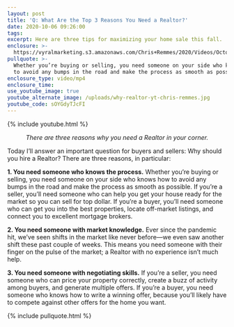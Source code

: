```yaml
---
layout: post
title: 'Q: What Are the Top 3 Reasons You Need a Realtor?'
date: 2020-10-06 09:26:00
tags:
excerpt: Here are three tips for maximizing your home sale this fall.
enclosure: >-
  https://vyralmarketing.s3.amazonaws.com/Chris+Remmes/2020/Videos/October/Q-+What+Are+the+Top+3+Reasons+You+Need+a+Realtor_.mp4
pullquote: >-
  Whether you’re buying or selling, you need someone on your side who knows how
  to avoid any bumps in the road and make the process as smooth as possible.
enclosure_type: video/mp4
enclosure_time:
use_youtube_image: true
youtube_alternate_image: /uploads/why-realtor-yt-chris-remmes.jpg
youtube_code: sOYGdyTJcFI
---
```


{% include youtube.html %}

<p style="text-align:center;"><em>There are three reasons why you need a Realtor in your corner.</em></p>

Today I’ll answer an important question for buyers and sellers: Why should you hire a Realtor? There are three reasons, in particular:&nbsp;

**1\. You need someone who knows the process.** Whether you’re buying or selling, you need someone on your side who knows how to avoid any bumps in the road and make the process as smooth as possible. If you’re a seller, you’ll need someone who can help you get your house ready for the market so you can sell for top dollar. If you’re a buyer, you’ll need someone who can get you into the best properties, locate off-market listings, and connect you to excellent mortgage brokers.

**2\. You need someone with market knowledge.** Ever since the pandemic hit, we’ve seen shifts in the market like never before—we even saw another shift these past couple of weeks. This means you need someone with their finger on the pulse of the market; a Realtor with no experience isn’t much help.

**3\. You need someone with negotiating skills.** If you’re a seller, you need someone who can price your property correctly, create a buzz of activity among buyers, and generate multiple offers. If you’re a buyer, you need someone who knows how to write a winning offer, because you’ll likely have to compete against other offers for the home you want.&nbsp;

{% include pullquote.html %}&nbsp;